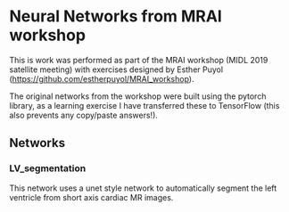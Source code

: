 # Neural Networks from MRAI workshop

This is work was performed as part of the MRAI workshop (MIDL 2019 satellite meeting) with exercises designed by Esther Puyol (https://github.com/estherpuyol/MRAI_workshop).

The original networks from the workshop were built using the pytorch library, as a learning exercise I have transferred these to TensorFlow (this also prevents any copy/paste answers!).

## Networks

### LV_segmentation
This network uses a unet style network to automatically segment the left ventricle from short axis cardiac MR images.
